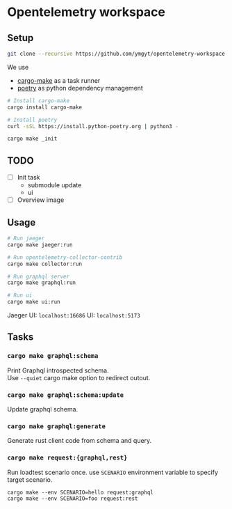 # Opentelemetry workspace

## Setup

```sh
git clone --recursive https://github.com/ymgyt/opentelemetry-workspace.git
```

We use 
 * [cargo-make](https://github.com/sagiegurari/cargo-make) as a task runner 
 * [poetry](https://python-poetry.org/docs/) as python dependency management

```sh
# Install cargo-make
cargo install cargo-make

# Install poetry
curl -sSL https://install.python-poetry.org | python3 -

cargo make _init
```

## TODO

- [ ] Init task
  - submodule update
  - ui
- [ ] Overview image

## Usage

```sh
# Run jaeger
cargo make jaeger:run

# Run opentelemetry-collector-contrib
cargo make collector:run

# Run graphql server
cargo make graphql:run

# Run ui
cargo make ui:run
```

Jaeger UI: `localhost:16686`
UI: `localhost:5173`

## Tasks

### `cargo make graphql:schema`

Print Graphql introspected schema.  
Use `--quiet` cargo make option to redirect outout.

### `cargo make graphql:schema:update`

Update graphql schema.


### `cargo make graphql:generate`

Generate rust client code from schema and query.


### `cargo make request:{graphql,rest}`

Run loadtest scenario once.  use `SCENARIO` environment variable to specify target scenario.  

`cargo make --env SCENARIO=hello request:graphql`  
`cargo make --env SCENARIO=foo request:rest`
